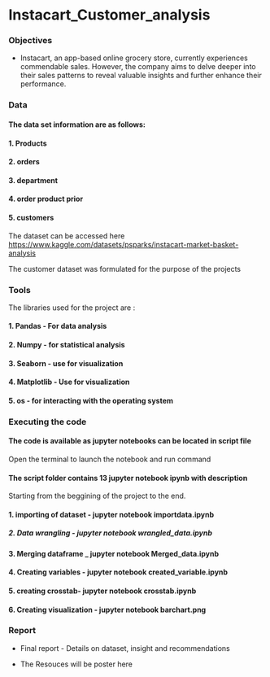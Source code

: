 # Instacart_Customer_analysis #

### Objectives ###

* Instacart, an app-based online grocery store, currently experiences commendable sales. However, the company aims to delve deeper into their sales patterns to reveal valuable insights and further enhance their performance.

### Data ###

#### The data set information are as follows: ####

#### 1. Products ####

#### 2. orders ####

#### 3. department ####

#### 4. order product prior ####

#### 5. customers ####

The dataset can be accessed here https://www.kaggle.com/datasets/psparks/instacart-market-basket-analysis

The customer dataset was formulated for the purpose of the projects

### Tools ###

The libraries used for the project are :
 
#### 1. Pandas - For data analysis ####

#### 2. Numpy - for statistical analysis ####

#### 3. Seaborn - use for visualization ####

#### 4. Matplotlib - Use for visualization ####

#### 5. os - for interacting with the operating system ####

### Executing the code ###

#### The code is available as jupyter notebooks can be located in script file
Open the terminal to launch the notebook and run command 

#### The script folder contains 13 jupyter notebook ipynb with description 
Starting from the beggining of the project to the end. 

#### 1. importing of dataset - jupyter notebook importdata.ipynb ####

##### 2. Data wrangling - jupyter notebook wrangled_data.ipynb ####

#### 3. Merging dataframe _ jupyter notebook Merged_data.ipynb ####

#### 4. Creating variables - jupyter notebook created_variable.ipynb ####

#### 5. creating crosstab-  jupyter notebook crosstab.ipynb ####

#### 6. Creating visualization - jupyter notebook barchart.png ####

### Report ###

* Final report - Details on dataset, insight and recommendations

* The Resouces will be poster here



